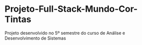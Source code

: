 # Projeto-Full-Stack-Mundo-Cor-Tintas
Projeto desenvolvido no 5º semestre do curso de Análise e Desenvolvimento de Sistemas
